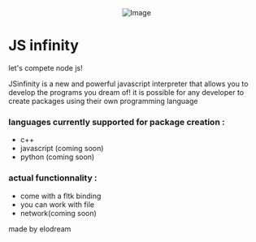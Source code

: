 
<div align="center">
<img src="https://i.goopics.net/forfla.png"  alt="Image">
</div>

<h1>JS infinity</h1>
let's compete node js!

JSinfinity is a new and powerful javascript interpreter that allows you to develop the programs you dream of!
it is possible for any developer to create packages using their own programming language


<h3 >languages currently supported for package creation :</h3>
<ul>
  <li>c++</li>
<li>javascript (coming soon)</li>
<li>python (coming soon)</li>
</ul>

<h3>actual functionnality :</h3>
<ul>
 <li>come with a fltk binding</li>
<li>you can work with file</li>
<li>network(coming soon)</li>
</ul>

<a>made by elodream</a>
